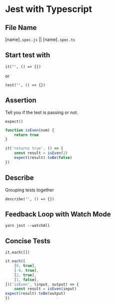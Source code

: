 # Jest with Typescript

## File Name

[name]`.spec.js` || [name]`.spec.ts`

## Start test with

`it('', () => {})`

or

`test('', () => {})`

## Assertion

Tell you if the test is passing or not.

`expect()`

```JavaScript
function isEven(num) {
    return true
}

it('returns true', () => {
    const result = isEven(2)
    expect(result).toBe(false)
})
```

## Describe

Grouping tests together

`describe('', () => {})`

## Feedback Loop with Watch Mode

`yarn jest --watchAll`

## Concise Tests

`it.each([])`

```JavaScript
it.each([
    [0, true],
    [-0, true],
    [2, true],
    [1, false],
])('isEven', (input, output) => {
    const result = isEven(input)
expect(result).toBe(output)
})
```
